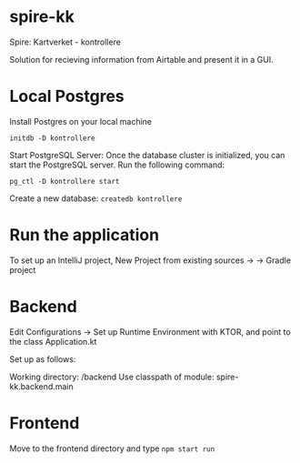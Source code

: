 # spire-kk
Spire: Kartverket - kontrollere

Solution for recieving information from Airtable and present it in a GUI.

# Local Postgres

Install Postgres on your local machine

`initdb -D kontrollere`

Start PostgreSQL Server: Once the database cluster is initialized, you can start the PostgreSQL server. Run the following command:

`pg_ctl -D kontrollere start`

Create a new database: 
`createdb kontrollere`

# Run the application

To set up an IntelliJ project, New Project from existing sources -> <root directory
for spire-kk> -> Gradle project

# Backend

Edit Configurations -> Set up Runtime Environment with KTOR, and point to the class Application.kt

Set up as follows:

Working directory: <root of project>/backend
Use classpath of module: spire-kk.backend.main

# Frontend

Move to the frontend directory and type `npm start run`

